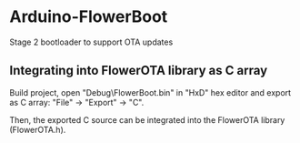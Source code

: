 # Arduino-FlowerBoot
Stage 2 bootloader to support OTA updates

## Integrating into FlowerOTA library as C array
Build project, open "Debug\FlowerBoot.bin" in "HxD" hex editor and export as C array: "File" -> "Export" -> "C".

Then, the exported C source can be integrated into the FlowerOTA library (FlowerOTA.h).

